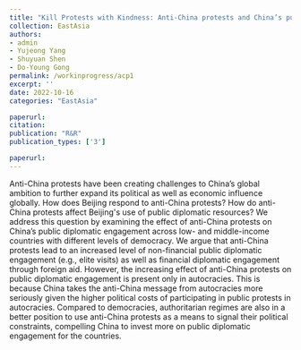 ```yaml
---
title: "Kill Protests with Kindness: Anti-China protests and China’s public diplomacy "
collection: EastAsia
authors: 
- admin
- Yujeong Yang
- Shuyuan Shen
- Do-Young Gong
permalink: /workinprogress/acp1
excerpt: ''
date: 2022-10-16
categories: "EastAsia"

paperurl: 
citation:
publication: "R&R"
publication_types: ['3']

paperurl: 
---
```


Anti-China protests have been creating challenges to China’s global ambition to further expand its political as well as economic influence globally. How does Beijing respond to anti-China protests? How do anti-China protests affect Beijing's use of public diplomatic resources? We address this question by examining the effect of anti-China protests on China’s public diplomatic engagement across low- and middle-income countries with different levels of democracy. We argue that anti-China protests lead to an increased level of non-financial public diplomatic engagement (e.g., elite visits) as well as financial diplomatic engagement through foreign aid. However, the increasing effect of anti-China protests on public diplomatic engagement is present only in autocracies. This is because China takes the anti-China message from autocracies more seriously given the higher political costs of participating in public protests in autocracies. Compared to democracies, authoritarian regimes are also in a better position to use anti-China protests as a means to signal their political constraints, compelling China to invest more on public diplomatic engagement for the countries.
